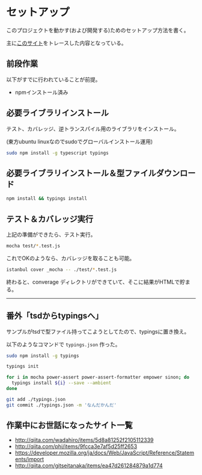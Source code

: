 # セットアップ

このプロジェクトを動かす(および開発する)ためのセットアップ方法を書く。

主に[このサイト](http://blog.syati.info/post/typescript_coverage/)をトレースした内容となっている。

## 前段作業

以下がすでに行われていることが前提。

- npmインストール済み


## 必要ライブラリインストール

テスト、カバレッジ、逆トランスパイル用のライブラリをインストール。

(東方ubuntu linuxなのでsudoでグローバルインストール運用)

```bash
sudo npm install -g typescript typings
```

## 必要ライブラリインストール＆型ファイルダウンロード

```bash
npm install && typings install
```

## テスト＆カバレッジ実行

上記の準備ができたら、テスト実行。

```bash
mocha test/*.test.js
```

これでOKのようなら、カバレッジを取ることも可能。

```bash
istanbul cover _mocha -- ./test/*.test.js
```

終わると、converage ディレクトリができていて、そこに結果がHTMLで貯まる。

---

## 番外「tsdからtypingsへ」

サンプルがtsdで型ファイル持ってこようとしてたので、typingsに置き換え。

以下のようなコマンドで `typings.json` 作った。


```bash
sudo npm install -g typings

typings init

for i in mocha power-assert power-assert-formatter empower sinon; do
  typings install ${i} --save --ambient
done

git add ./typings.json
git commit ./typings.json -m 'なんだかんだ'
```

## 作業中にお世話になったサイト一覧

+ http://qiita.com/wadahiro/items/5d8a81252f2105112339
+ http://qiita.com/phi/items/9fcca3e7af5d25ff2653
+ https://developer.mozilla.org/ja/docs/Web/JavaScript/Reference/Statements/import
+ http://qiita.com/gitseitanaka/items/ea47d261284879a1d774

